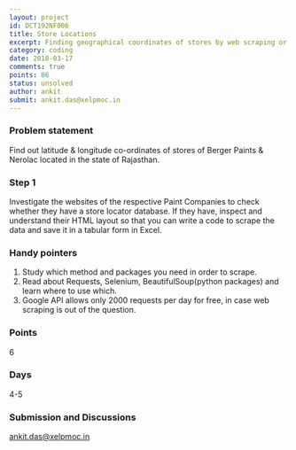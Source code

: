 ```yaml
---
layout: project
id: DCT192NF006
title: Store Locations
excerpt: Finding geographical coordinates of stores by web scraping or Google API
category: coding
date: 2018-03-17
comments: true
points: 06
status: unsolved
author: ankit
submit: ankit.das@xelpmoc.in
---
```


### Problem statement
Find out latitude & longitude co-ordinates of stores of Berger Paints & Nerolac located in the state of Rajasthan.

### Step 1
Investigate the websites of the respective Paint Companies to check whether they have a store locator database. If they have, inspect and understand their HTML layout so that you can write a code to scrape the data and save it in a tabular form in Excel.

### Handy pointers
1. Study which method and packages you need in order to scrape.
2. Read about Requests, Selenium, BeautifulSoup(python packages) and learn where to use which.
3. Google API allows only 2000 requests per day for free, in case web scraping is out of the question.

### Points
6

### Days
4-5

### Submission and Discussions
ankit.das@xelpmoc.in
